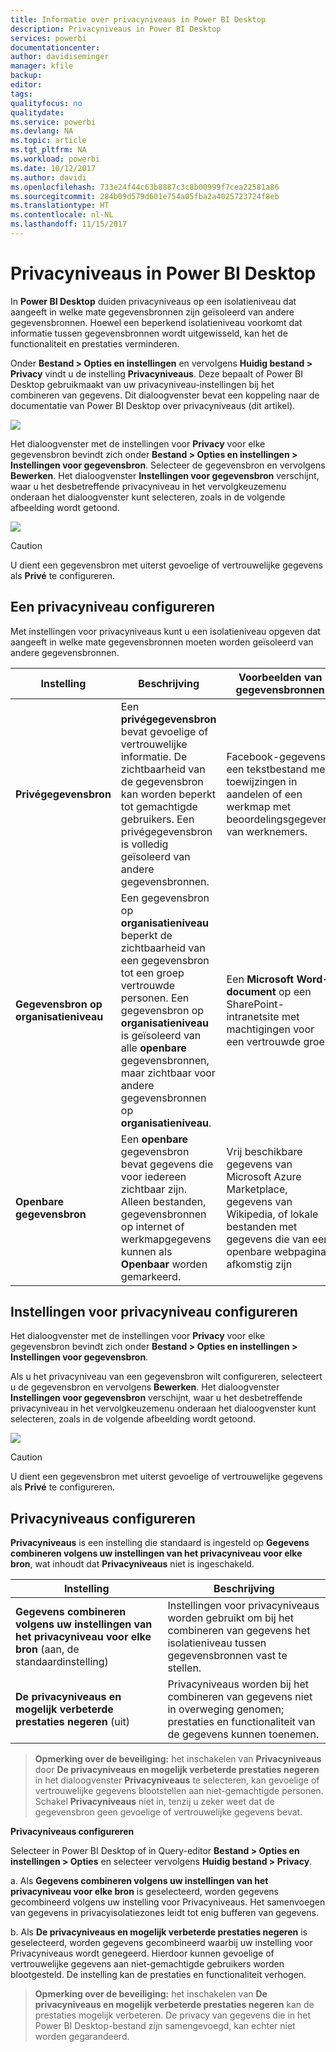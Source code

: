 ```yaml
---
title: Informatie over privacyniveaus in Power BI Desktop
description: Privacyniveaus in Power BI Desktop
services: powerbi
documentationcenter: 
author: davidiseminger
manager: kfile
backup: 
editor: 
tags: 
qualityfocus: no
qualitydate: 
ms.service: powerbi
ms.devlang: NA
ms.topic: article
ms.tgt_pltfrm: NA
ms.workload: powerbi
ms.date: 10/12/2017
ms.author: davidi
ms.openlocfilehash: 733e24f44c63b8887c3c8b00999f7cea22581a86
ms.sourcegitcommit: 284b09d579d601e754a05fba2a4025723724f8eb
ms.translationtype: HT
ms.contentlocale: nl-NL
ms.lasthandoff: 11/15/2017
---
```

# <a name="power-bi-desktop-privacy-levels"></a>Privacyniveaus in Power BI Desktop
In **Power BI Desktop** duiden privacyniveaus op een isolatieniveau dat aangeeft in welke mate gegevensbronnen zijn geïsoleerd van andere gegevensbronnen. Hoewel een beperkend isolatieniveau voorkomt dat informatie tussen gegevensbronnen wordt uitgewisseld, kan het de functionaliteit en prestaties verminderen.

Onder **Bestand > Opties en instellingen** en vervolgens **Huidig bestand > Privacy** vindt u de instelling **Privacyniveaus**. Deze bepaalt of Power BI Desktop gebruikmaakt van uw privacyniveau-instellingen bij het combineren van gegevens. Dit dialoogvenster bevat een koppeling naar de documentatie van Power BI Desktop over privacyniveaus (dit artikel).

![](media/desktop-privacy-levels/desktop_privacylevels1.png)

 Het dialoogvenster met de instellingen voor **Privacy** voor elke gegevensbron bevindt zich onder **Bestand > Opties en instellingen > Instellingen voor gegevensbron**. Selecteer de gegevensbron en vervolgens **Bewerken**. Het dialoogvenster **Instellingen voor gegevensbron** verschijnt, waar u het desbetreffende privacyniveau in het vervolgkeuzemenu onderaan het dialoogvenster kunt selecteren, zoals in de volgende afbeelding wordt getoond.

 ![](media/desktop-privacy-levels/desktop_privacylevels2.png)

> [!CAUTION]
> U dient een gegevensbron met uiterst gevoelige of vertrouwelijke gegevens als **Privé** te configureren.
> 
> 

## <a name="configure-a-privacy-level"></a>Een privacyniveau configureren
Met instellingen voor privacyniveaus kunt u een isolatieniveau opgeven dat aangeeft in welke mate gegevensbronnen moeten worden geïsoleerd van andere gegevensbronnen.

| Instelling | Beschrijving | Voorbeelden van gegevensbronnen |
| --- | --- | --- |
| **Privégegevensbron** |Een **privégegevensbron** bevat gevoelige of vertrouwelijke informatie. De zichtbaarheid van de gegevensbron kan worden beperkt tot gemachtigde gebruikers. Een privégegevensbron is volledig geïsoleerd van andere gegevensbronnen. |Facebook-gegevens, een tekstbestand met toewijzingen in aandelen of een werkmap met beoordelingsgegevens van werknemers. |
| **Gegevensbron op organisatieniveau** |Een gegevensbron op **organisatieniveau** beperkt de zichtbaarheid van een gegevensbron tot een groep vertrouwde personen. Een gegevensbron op **organisatieniveau** is geïsoleerd van alle **openbare** gegevensbronnen, maar zichtbaar voor andere gegevensbronnen op **organisatieniveau**. |Een **Microsoft Word-document** op een SharePoint-intranetsite met machtigingen voor een vertrouwde groep. |
| **Openbare gegevensbron** |Een **openbare** gegevensbron bevat gegevens die voor iedereen zichtbaar zijn. Alleen bestanden, gegevensbronnen op internet of werkmapgegevens kunnen als **Openbaar** worden gemarkeerd. |Vrij beschikbare gegevens van Microsoft Azure Marketplace, gegevens van Wikipedia, of lokale bestanden met gegevens die van een openbare webpagina afkomstig zijn |

## <a name="configure-privacy-level-settings"></a>Instellingen voor privacyniveau configureren
Het dialoogvenster met de instellingen voor **Privacy** voor elke gegevensbron bevindt zich onder **Bestand > Opties en instellingen > Instellingen voor gegevensbron**.

Als u het privacyniveau van een gegevensbron wilt configureren, selecteert u de gegevensbron en vervolgens **Bewerken**. Het dialoogvenster **Instellingen voor gegevensbron** verschijnt, waar u het desbetreffende privacyniveau in het vervolgkeuzemenu onderaan het dialoogvenster kunt selecteren, zoals in de volgende afbeelding wordt getoond.

![](media/desktop-privacy-levels/desktop_privacylevels2.png)

> [!CAUTION]
> U dient een gegevensbron met uiterst gevoelige of vertrouwelijke gegevens als **Privé** te configureren.
> 

## <a name="configure-privacy-levels"></a>Privacyniveaus configureren
**Privacyniveaus** is een instelling die standaard is ingesteld op **Gegevens combineren volgens uw instellingen van het privacyniveau voor elke bron**, wat inhoudt dat **Privacyniveaus** niet is ingeschakeld.

| Instelling | Beschrijving |
| --- | --- |
| **Gegevens combineren volgens uw instellingen van het privacyniveau voor elke bron** (aan, de standaardinstelling) |Instellingen voor privacyniveaus worden gebruikt om bij het combineren van gegevens het isolatieniveau tussen gegevensbronnen vast te stellen. |
| **De privacyniveaus en mogelijk verbeterde prestaties negeren** (uit) |Privacyniveaus worden bij het combineren van gegevens niet in overweging genomen; prestaties en functionaliteit van de gegevens kunnen toenemen. |

> **Opmerking over de beveiliging:** het inschakelen van **Privacyniveaus** door **De privacyniveaus en mogelijk verbeterde prestaties negeren** in het dialoogvenster **Privacyniveaus** te selecteren, kan gevoelige of vertrouwelijke gegevens blootstellen aan niet-gemachtigde personen. Schakel **Privacyniveaus** niet in, tenzij u zeker weet dat de gegevensbron geen gevoelige of vertrouwelijke gegevens bevat.
> 
> 

**Privacyniveaus configureren**

Selecteer in Power BI Desktop of in Query-editor **Bestand > Opties en instellingen > Opties** en selecteer vervolgens **Huidig bestand > Privacy**.

a. Als **Gegevens combineren volgens uw instellingen van het privacyniveau voor elke bron** is geselecteerd, worden gegevens gecombineerd volgens uw instelling voor Privacyniveaus. Het samenvoegen van gegevens in privacyisolatiezones leidt tot enig bufferen van gegevens.

b. Als **De privacyniveaus en mogelijk verbeterde prestaties negeren** is geselecteerd, worden gegevens gecombineerd waarbij uw instelling voor Privacyniveaus wordt genegeerd. Hierdoor kunnen gevoelige of vertrouwelijke gegevens aan niet-gemachtigde gebruikers worden blootgesteld. De instelling kan de prestaties en functionaliteit verhogen.

> **Opmerking over de beveiliging:** het inschakelen van **De privacyniveaus en mogelijk verbeterde prestaties negeren** kan de prestaties mogelijk verbeteren. De privacy van gegevens die in het Power BI Desktop-bestand zijn samengevoegd, kan echter niet worden gegarandeerd.
> 
> 

